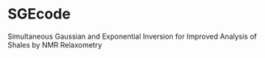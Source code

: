 SGEcode
=======

Simultaneous Gaussian and Exponential Inversion for Improved Analysis of Shales by NMR Relaxometry

